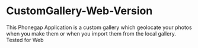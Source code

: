 # CustomGallery-Web-Version
This Phonegap Application is a custom gallery which geolocate your photos when you make them or when you import them from the local gallery. Tested for Web
